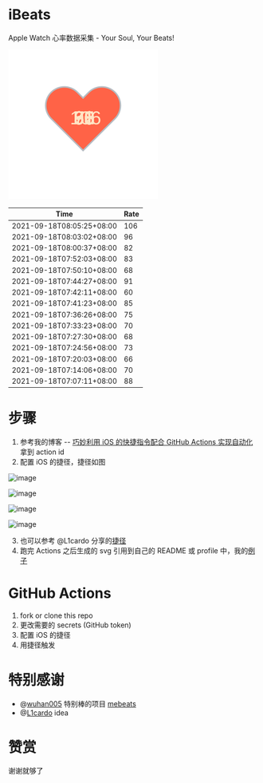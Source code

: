 # iBeats
Apple Watch 心率数据采集 - Your Soul, Your Beats!

![](./files/heart.svg)

<!--START_SECTION:my_heart_rate-->
| Time | Rate | 
 | ---- | ---- | 
| 2021-09-18T08:05:25+08:00 | 106 |
| 2021-09-18T08:03:02+08:00 | 96 |
| 2021-09-18T08:00:37+08:00 | 82 |
| 2021-09-18T07:52:03+08:00 | 83 |
| 2021-09-18T07:50:10+08:00 | 68 |
| 2021-09-18T07:44:27+08:00 | 91 |
| 2021-09-18T07:42:11+08:00 | 60 |
| 2021-09-18T07:41:23+08:00 | 85 |
| 2021-09-18T07:36:26+08:00 | 75 |
| 2021-09-18T07:33:23+08:00 | 70 |
| 2021-09-18T07:27:30+08:00 | 68 |
| 2021-09-18T07:24:56+08:00 | 73 |
| 2021-09-18T07:20:03+08:00 | 66 |
| 2021-09-18T07:14:06+08:00 | 70 |
| 2021-09-18T07:07:11+08:00 | 88 |

<!--END_SECTION:my_heart_rate-->

# 步骤
1. 参考我的博客 -- [巧妙利用 iOS 的快捷指令配合 GitHub Actions 实现自动化](https://github.com/yihong0618/gitblog/issues/198) 拿到 action id
2. 配置 iOS 的捷径，捷径如图

![image](https://user-images.githubusercontent.com/15976103/122154218-0db0b480-ce97-11eb-93bb-5aec07c558dc.png)

![image](https://user-images.githubusercontent.com/15976103/122154236-186b4980-ce97-11eb-8e4b-70551a0391ae.png)

![image](https://user-images.githubusercontent.com/15976103/122154268-2d47dd00-ce97-11eb-902e-3acf292265a9.png)

![image](https://user-images.githubusercontent.com/15976103/122174055-fa144680-ceb4-11eb-9be2-3eb83cd516f7.png)

3. 也可以参考 @L1cardo 分享的[捷径](https://www.icloud.com/shortcuts/6ab6047b459c41ad822ad6b94b1c03d4)
4. 跑完 Actions 之后生成的 svg 引用到自己的 README 或 profile 中，我的[例子](https://github.com/yihong0618) 

# GitHub Actions

1. fork or clone this repo
2. 更改需要的 secrets (GitHub token)
3. 配置 iOS 的捷径
4. 用捷径触发

# 特别感谢
- @[wuhan005](https://github.com/wuhan005) 特别棒的项目 [mebeats](https://github.com/wuhan005/mebeats)
- @[L1cardo](https://github.com/L1cardo) idea

# 赞赏
谢谢就够了
